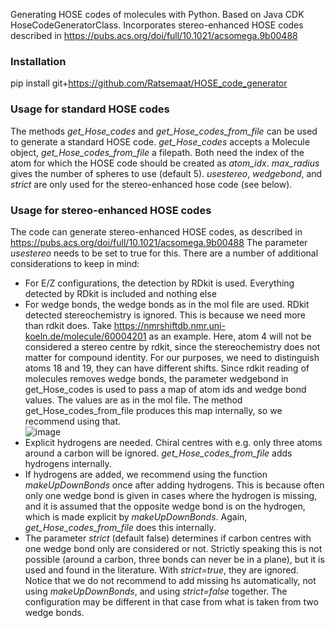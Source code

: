 Generating HOSE codes of molecules with Python. Based on Java CDK HoseCodeGeneratorClass. Incorporates stereo-enhanced HOSE codes described in https://pubs.acs.org/doi/full/10.1021/acsomega.9b00488


### Installation
pip install git+https://github.com/Ratsemaat/HOSE_code_generator

### Usage for standard HOSE codes

The methods *get_Hose_codes* and *get_Hose_codes_from_file* can be used to generate a standard HOSE code. *get_Hose_codes* accepts a Molecule object, *get_Hose_codes_from_file* a filepath. Both need the index of the atom for which the HOSE code should be created as *atom_idx*. *max_radius* gives the number of spheres to use (default 5). *usestereo*, *wedgebond*, and *strict* are only used for the stereo-enhanced hose code (see below).

### Usage for stereo-enhanced HOSE codes

The code can generate stereo-enhanced HOSE codes, as described in https://pubs.acs.org/doi/full/10.1021/acsomega.9b00488 The parameter *usestereo* needs to be set to true for this. There are a number of additional considerations to keep in mind:

* For E/Z configurations, the detection by RDkit is used. Everything detected by RDkit is included and nothing else
* For wedge bonds, the wedge bonds as in the mol file are used. RDkit detected stereochemistry is ignored. This is because we need more than rdkit does. Take https://nmrshiftdb.nmr.uni-koeln.de/molecule/60004201 as an example. Here, atom 4 will not be considered a stereo centre by rdkit, since the stereochemistry does not matter for compound identity. For our purposes, we need to distinguish atoms 18 and 19, they can have different shifts. Since rdkit reading of molecules removes wedge bonds, the parameter wedgebond in get_Hose_codes is used to pass a map of atom ids and wedge bond values. The values are as in the mol file. The method get_Hose_codes_from_file produces this map internally, so we recommend using that.<br/>
![image](https://user-images.githubusercontent.com/37042229/232099580-9990d54e-7465-4dcc-83c5-6892849fc838.png)
* Explicit hydrogens are needed. Chiral centres with e.g. only three atoms around a carbon will be ignored. *get_Hose_codes_from_file* adds hydrogens internally.
* If hydrogens are added, we recommend using the function *makeUpDownBonds* once after adding hydrogens. This is because often only one wedge bond is given in cases where the hydrogen is missing, and it is assumed that the opposite wedge bond is on the hydrogen, which is made explicit by *makeUpDownBonds*. Again, *get_Hose_codes_from_file* does this internally.
* The parameter *strict* (default false) determines if carbon centres with one wedge bond only are considered or not. Strictly speaking this is not possible (around a carbon, three bonds can never be in a plane), but it is used and found in the literature. With *strict=true*, they are ignored. Notice that we do not recommend to add missing hs automatically, not using *makeUpDownBonds*, and using *strict=false* together. The configuration may be different in that case from what is taken from two wedge bonds.
